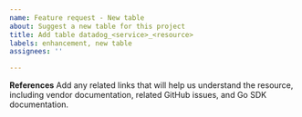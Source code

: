 ```yaml
---
name: Feature request - New table
about: Suggest a new table for this project
title: Add table datadog_<service>_<resource>
labels: enhancement, new table
assignees: ''

---
```


**References**
Add any related links that will help us understand the resource, including vendor documentation, related GitHub issues, and Go SDK documentation.
